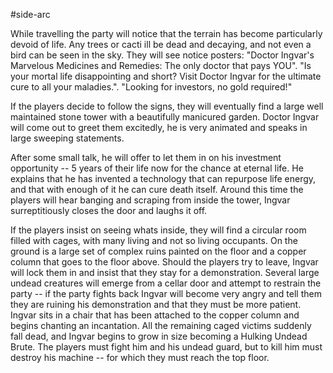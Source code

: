 #side-arc 

While travelling the party will notice that the terrain has become particularly devoid of life. Any trees or cacti ill be dead and decaying, and not even a bird can be seen in the sky. They will see notice posters: "Doctor Ingvar's Marvelous Medicines and Remedies: The only doctor that pays YOU". "Is your mortal life disappointing and short? Visit Doctor Ingvar for the ultimate cure to all your maladies.". "Looking for investors, no gold required!"

If the players decide to follow the signs, they will eventually find a large well maintained stone tower with a beautifully manicured garden. Doctor Ingvar will come out to greet them excitedly, he is very animated and speaks in large sweeping statements.

After some small talk, he will offer to let them in on his investment opportunity -- 5 years of their life now for the chance at eternal life. He explains that he has invented a technology that can repurpose life energy, and that with enough of it he can cure death itself. Around this time the players will hear banging and scraping from inside the tower, Ingvar surreptitiously closes the door and laughs it off. 

If the players insist on seeing whats inside, they will find a circular room filled with cages, with many living and not so living occupants. On the ground is a large set of complex ruins painted on the floor and a copper column that goes to the floor above. Should the players try to leave, Ingvar will lock them in and insist that they stay for a demonstration. Several large undead creatures will emerge from a cellar door and attempt to restrain the party -- if the party fights back Ingvar will become very angry and tell them they are ruining his demonstration and that they must be more patient. Ingvar sits in a chair that has been attached to the copper column and begins chanting an incantation. All the remaining caged victims suddenly fall dead, and Ingvar begins to grow in size becoming a Hulking Undead Brute. The players must fight him and his undead guard, but to kill him must destroy his machine -- for which they must reach the top floor.